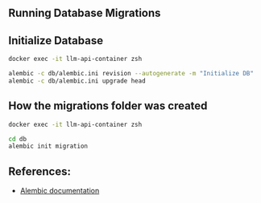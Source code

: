 ## Running Database Migrations

## Initialize Database

```sh
docker exec -it llm-api-container zsh

alembic -c db/alembic.ini revision --autogenerate -m "Initialize DB"
alembic -c db/alembic.ini upgrade head
```

## How the migrations folder was created

```sh
docker exec -it llm-api-container zsh

cd db
alembic init migration
```

## References:

- [Alembic documentation](https://alembic.sqlalchemy.org/en/latest/)
